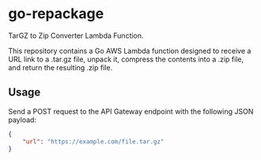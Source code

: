 # go-repackage

TarGZ to Zip Converter Lambda Function.

This repository contains a Go AWS Lambda function designed to receive a URL link to a .tar.gz file, unpack it, compress the contents into a .zip file, and return the resulting .zip file.

## Usage

Send a POST request to the API Gateway endpoint with the following JSON payload:

```json
{
    "url": "https://example.com/file.tar.gz"
}
